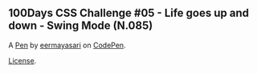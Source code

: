100Days CSS Challenge #05 - Life goes up and down - Swing Mode (N.085)
----------------------------------------------------------------------


A [Pen](https://codepen.io/eermayasari/pen/KbWGdN) by [eermayasari](https://codepen.io/eermayasari) on [CodePen](https://codepen.io).

[License](https://codepen.io/eermayasari/pen/KbWGdN/license).